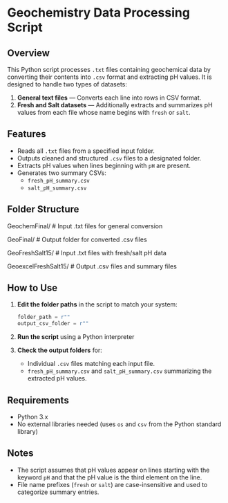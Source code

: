 # Geochemistry Data Processing Script

## Overview

This Python script processes `.txt` files containing geochemical data by converting their contents into `.csv` format and extracting pH values. It is designed to handle two types of datasets:

1. **General text files** — Converts each line into rows in CSV format.
2. **Fresh and Salt datasets** — Additionally extracts and summarizes pH values from each file whose name begins with `fresh` or `salt`.

## Features

- Reads all `.txt` files from a specified input folder.
- Outputs cleaned and structured `.csv` files to a designated folder.
- Extracts pH values when lines beginning with `pH` are present.
- Generates two summary CSVs:
  - `fresh_pH_summary.csv`
  - `salt_pH_summary.csv`

## Folder Structure

GeochemFinal/ # Input .txt files for general conversion

GeoFinal/ # Output folder for converted .csv files

GeoFreshSalt15/ # Input .txt files with fresh/salt pH data

GeoexcelFreshSalt15/ # Output .csv files and summary files


## How to Use

1. **Edit the folder paths** in the script to match your system:

    ```python
    folder_path = r""
    output_csv_folder = r""
    ```

2. **Run the script** using a Python interpreter

3. **Check the output folders** for:
    - Individual `.csv` files matching each input file.
    - `fresh_pH_summary.csv` and `salt_pH_summary.csv` summarizing the extracted pH values.

## Requirements

- Python 3.x
- No external libraries needed (uses `os` and `csv` from the Python standard library)

## Notes

- The script assumes that pH values appear on lines starting with the keyword `pH` and that the pH value is the third element on the line.
- File name prefixes (`fresh` or `salt`) are case-insensitive and used to categorize summary entries.

